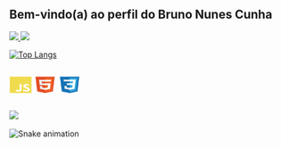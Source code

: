## Bem-vindo(a) ao perfil do Bruno Nunes Cunha

 <div>
   <a href="https://github.com/brunonunescunha">
   <img height="180em" src="https://github-readme-stats.vercel.app/api?username=brunonunescunha&show_icons=true&theme=tokyonight&include_all_commits=true&count_private=true"/>
   <img height="180em" src="https://github-readme-stats.vercel.app/api/top-langs/?username=brunonunescunha&layout=compact&langs_count=6&theme=tokyonight"/>

</div>
 
   [![Top Langs](https://github-readme-stats.vercel.app/api/top-langs/?username=anuraghazra&layout=compact)](https://github.com/anuraghazra/github-readme-stats)
 
<div style="display: inline_block"><br>
  <img align="center" alt="Js" height="30" width="40" src="https://raw.githubusercontent.com/devicons/devicon/master/icons/javascript/javascript-plain.svg">
  <img align="center" alt="HTML" height="30" width="40" src="https://raw.githubusercontent.com/devicons/devicon/master/icons/html5/html5-original.svg">
  <img align="center" alt="CSS" height="30" width="40" src="https://raw.githubusercontent.com/devicons/devicon/master/icons/css3/css3-original.svg">
</div>
 
 
 
 <br>
 
 
<div> 

 <a herf="" target="_blank"><img src="https://img.shields.io/badge/-LinkedIn-%230077B5?style=for-the-badge&logo=linkedin&logoColor=white" target="_blank"></a> 
  
  ![Snake animation](https://github.com/brunonunescunha/brunonunescunha/blob/output/github-contribution-grid-snake.svg)
   

 
</div>
